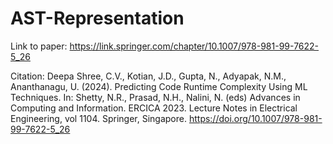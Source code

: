 # AST-Representation


Link to paper: https://link.springer.com/chapter/10.1007/978-981-99-7622-5_26

Citation:
Deepa Shree, C.V., Kotian, J.D., Gupta, N., Adyapak, N.M., Ananthanagu, U. (2024). Predicting Code Runtime Complexity Using ML Techniques. In: Shetty, N.R., Prasad, N.H., Nalini, N. (eds) Advances in Computing and Information. ERCICA 2023. Lecture Notes in Electrical Engineering, vol 1104. Springer, Singapore.
https://doi.org/10.1007/978-981-99-7622-5_26
